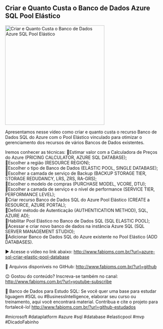 ## Criar e Quanto Custa o Banco de Dados Azure SQL Pool Elástico

<img src="https://fabioms.com.br//uploads/youtube/9tNaJRm99Bk.png" alt="Criar e Quanto Custa o Banco de Dados Azure SQL Pool Elástico" title="Azure SQL" width="320"/>

Apresentamos nesse vídeo como criar e quanto custa o recurso Banco de Dados SQL do Azure com o Pool Elástico vinculado para otimizar o gerenciamento dos recursos de vários Bancos de Dados existentes.

Iremos conhecer as técnicas:
🔹Estimar valor com a Calculadora de Preços do Azure (PRICING CALCULATOR, AZURE SQL DATABASE);  
🔹Escolher a região (RESOURCE REGION);   
🔹Escolher o tipo de Banco de Dados (ELASTIC POOL, SINGLE DATABASE); 
🔹Escolher a camada de serviço de Backup (BACKUP STORAGE TIER, STORAGE REDUDANCY, LRS, ZRS, RA-GRS);  
🔹Escolher o modelo de compras (PURCHASE MODEL, VCORE, DTU);  
🔹Escolher a camada de serviço e o nível de performance (SERVICE TIER, PERFORMANCE LEVEL);  
🔹Criar recurso Banco de Dados SQL do Azure Pool Elástico (CREATE a RESOURCE, AZURE PORTAL);  
🔹Definir método de Autenticação (AUTHENTICATION METHOD), SQL, AZURE AD);  
🔹Habilitar Pool Elástico no Banco de Dados SQL (SQL ELASTIC POOL);  
🔹Acessar e criar novo banco de dados na instância Azure SQL (SQL SERVER MANAGEMENT STUDIO);  
🔹Adicionar Banco de Dados SQL do Azure existente no Pool Elástico (ADD DATABASES).

▶️ Acesse o vídeo no link abaixo:
http://www.fabioms.com.br/?url=azure-sql-criar-elastic-pool-database

📁 Arquivos disponíveis no GitHub:
http://www.fabioms.com.br/?url=github

😉 Gostou do conteúdo? Inscreva-se também no canal:
http://www.fabioms.com.br/?url=youtube-subscribe

🎁 Banco de Dados para Estudo SQL:
Se você quer uma base para estudar liguagem #SQL ou #BusinessIntelligence, elaborar seu curso ou treinamento, aqui você encontrará material. 
Contribua e cite o projeto para fortalecê-lo!
http://www.fabioms.com.br/?url=github-estudados

#microsoft #dataplatform #azure #sql #database #elasticpool #mvp #DicadoFabinho  
